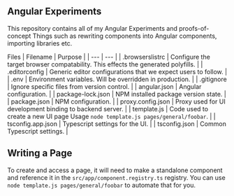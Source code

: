 ## Angular Experiments

This repository contains all of my Angular Experiments and proofs-of-concept
Things such as rewriting components into Angular components, importing libraries etc.

Files
| Filename              | Purpose |
| ---                   | ---     |
| .browserslistrc       | Configure the target browser compatability. This effects the generated polyfills. |
| .editorconfig         | Generic editor configurations that we expect users to follow. |
| .env                  | Environment variables. Will be overridden in production. |
| .gitignore            | Ignore specific files from version control. |
| angular.json          | Angular configuration. |
| package-lock.json     | NPM installed package version state. |
| package.json          | NPM configuration. |
| proxy.config.json     | Proxy used for UI development binding to backend server. |
| template.js           | Code used to create a new UI page Usage `node template.js pages/general/foobar`. |
| tsconfig.app.json     | Typescript settings for the UI. |
| tsconfig.json         | Common Typescript settings. |

## Writing a Page

To create and access a page, it will need to make a standalone component and reference it in the `src/app/component.registry.ts` registry. You can use `node template.js pages/general/foobar` to automate that for you.
